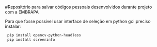 #Repositório para salvar códigos pessoais desenvolvidos durante projeto com a EMBRAPA

Para que fosse possível usar interface de seleção em python goi preciso instalar:
```bash
 pip install opencv-python-headless
 pip install screeninfo

 ```